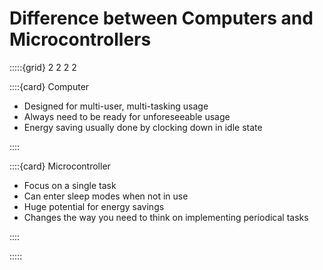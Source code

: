 # Difference between Computers and Microcontrollers

:::::{grid} 2 2 2 2 

::::{card}  Computer

- Designed for multi-user, multi-tasking usage
- Always need to be ready for unforeseeable usage
- Energy saving usually done by clocking down in idle state

::::

::::{card} Microcontroller

- Focus on a single task
- Can enter sleep modes when not in use
- Huge potential for energy savings
- Changes the way you need to think on implementing periodical tasks

::::

:::::
